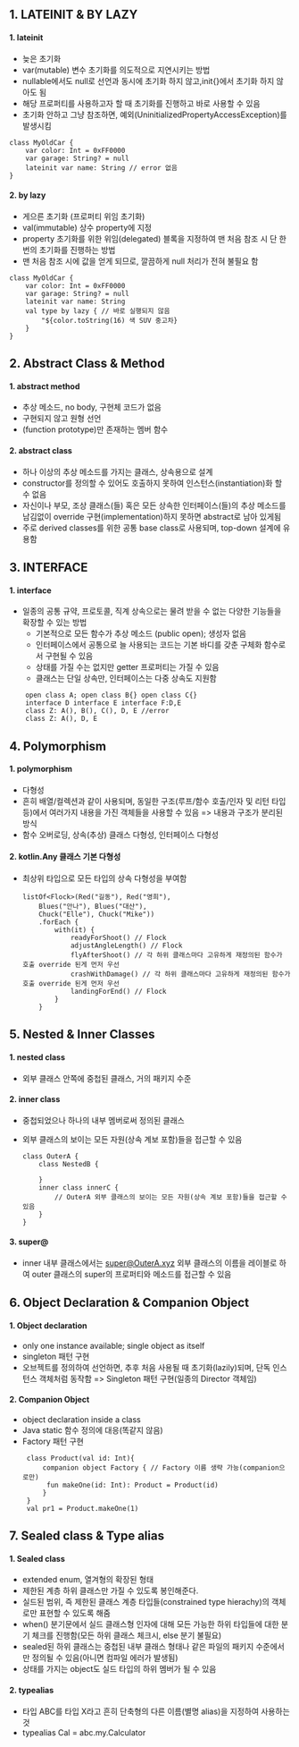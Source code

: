 ## 1. LATEINIT & BY LAZY

#### 1. lateinit

- 늦은 초기화
- var(mutable) 변수 초기화를 의도적으로 지연시키는 방법
- nullable에서도 null로 선언과 동시에 초기화 하지 않고,init{}에서 초기화 하지 않아도 됨
- 해당 프로퍼티를 사용하고자 할 때 초기화를 진행하고 바로 사용할 수 있음
- 초기화 안하고 그냥 참조하면, 예외(UninitializedPropertyAccessException)를 발생시킴

```
class MyOldCar {
    var color: Int = 0xFF0000
    var garage: String? = null
    lateinit var name: String // error 없음
}
```

#### 2. by lazy

- 게으른 초기화 (프로퍼티 위임 초기화)
- val(immutable) 상수 property에 지정
- property 초기화를 위한 위임(delegated) 블록을 지정하여 맨 처음 참조 시 단 한번의 초기화를 진행하는 방법
- 맨 처음 참조 시에 값을 얻게 되므로, 깔끔하게 null 처리가 전혀 불필요 함

```
class MyOldCar {
    var color: Int = 0xFF0000
    var garage: String? = null
    lateinit var name: String
    val type by lazy { // 바로 실행되지 않음
        "${color.toString(16) 색 SUV 중고차}
    }
}
```

## 2. Abstract Class & Method

#### 1. abstract method

- 추상 메소드, no body, 구현체 코드가 없음
- 구현되지 않고 원형 선언
- (function prototype)만 존재하는 멤버 함수

#### 2. abstract class

- 하나 이상의 추상 메소드를 가지는 클래스, 상속용으로 설계
- constructor를 정의할 수 있어도 호출하지 못하여 인스턴스(instantiation)화 할 수 없음
- 자신이나 부모, 조상 클래스(들) 혹은 모든 상속한 인터페이스(들)의 추상 메소드를 남김없이 override 구현(implementation)하지 못하면 abstract로 남아 있게됨
- 주로 derived classes를 위한 공통 base class로 사용되며, top-down 설계에 유용함

## 3. INTERFACE

#### 1. interface

- 일종의 공통 규약, 프로토콜, 직계 상속으로는 물려 받을 수 없는 다양한 기능들을 확장할 수 있는 방법
  - 기본적으로 모든 함수가 추상 메소드 (public open); 생성자 없음
  - 인터페이스에서 공통으로 늘 사용되는 코드는 기본 바디를 갖춘 구체화 함수로서 구현될 수 있음
  - 상태를 가질 수는 없지만 getter 프로퍼티는 가질 수 있음
  - 클래스는 단일 상속만, 인터페이스는 다중 상속도 지원함

```
    open class A; open class B{} open class C{}
    interface D interface E interface F:D,E
    class Z: A(), B(), C(), D, E //error
    class Z: A(), D, E
```

## 4. Polymorphism

#### 1. polymorphism

- 다형성
- 흔히 배열/컬렉션과 같이 사용되며, 동일한 구조(루프/함수 호출/인자 및 리턴 타입 등)에서 여러가지 내용을 가진 객체들을 사용할 수 있음 => 내용과 구조가 분리된 방식
- 함수 오버로딩, 상속(추상) 클래스 다형성, 인터페이스 다형성

#### 2. kotlin.Any 클래스 기본 다형성

- 최상위 타입으로 모든 타입의 상속 다형성을 부여함
  ```
  listOf<Flock>(Red("길동"), Red("영희"),
      Blues("안나"), Blues("대산"),
      Chuck("Elle"), Chuck("Mike"))
      .forEach {
          with(it) {
              readyForShoot() // Flock
              adjustAngleLength() // Flock
              flyAfterShoot() // 각 하위 클래스마다 고유하게 재정의된 함수가 호출 override 된게 먼저 우선
              crashWithDamage() // 각 하위 클래스마다 고유하게 재정의된 함수가 호출 override 된게 먼저 우선
              landingForEnd() // Flock
          }
      }
  ```

## 5. Nested & Inner Classes

#### 1. nested class

- 외부 클래스 안쪽에 중첩된 클래스, 거의 패키지 수준

#### 2. inner class

- 중첩되었으나 하나의 내부 멤버로써 정의된 클래스
- 외부 클래스의 보이는 모든 자원(상속 계보 포함)들을 접근할 수 있음

  ```
  class OuterA {
      class NestedB {

      }
      inner class innerC {
          // OuterA 외부 클래스의 보이는 모든 자원(상속 계보 포함)들을 접근할 수 있음
      }
  }
  ```

#### 3. super@

- inner 내부 클래스에서는 super@OuterA.xyz 외부 클래스의 이름을 레이블로 하여 outer 클래스의 super의 프로퍼티와 메소드를 접근할 수 있음

## 6. Object Declaration & Companion Object

#### 1. Object declaration

- only one instance available; single object as itself
- singleton 패턴 구현
- 오브젝트를 정의하여 선언하면, 추후 처음 사용될 때 초기화(lazily)되며, 단독 인스턴스 객체처럼 동작함 => Singleton 패턴 구현(일종의 Director 객체임)

#### 2. Companion Object

- object declaration inside a class
- Java static 함수 정의에 대응(똑같지 않음)
- Factory 패턴 구현
  ```
   class Product(val id: Int){
       companion object Factory { // Factory 이름 생략 가능(companion으로만)
        fun makeOne(id: Int): Product = Product(id)
       }
   }
   val pr1 = Product.makeOne(1)
  ```

## 7. Sealed class & Type alias

#### 1. Sealed class

- extended enum, 열겨형의 확장된 형태
- 제한된 계층 하위 클래스만 가질 수 있도록 봉인해준다.
- 실드된 범위, 즉 제한된 클래스 계층 타입들(constrained type hierachy)의 객체로만 표현할 수 있도록 해줌
- when() 분기문에서 실드 클래스형 인자에 대해 모든 가능한 하위 타입들에 대한 분기 체크를 진행함(모든 하위 클래스 체크시, else 분기 불필요)
- sealed된 하위 클래스는 중첩된 내부 클래스 형태나 같은 파일의 패키지 수준에서만 정의될 수 있음(아니면 컴파일 에러가 발생됨)
- 상태를 가지는 object도 실드 타입의 하위 멤버가 될 수 있음

#### 2. typealias

- 타입 ABC를 타입 X라고 흔히 단축형의 다른 이름(별명 alias)을 지정하여 사용하는 것
- typealias Cal = abc.my.Calculator
